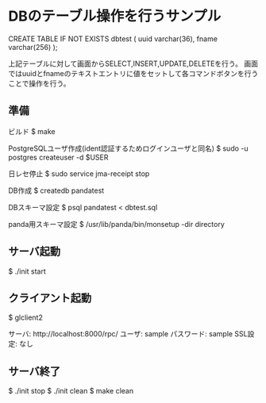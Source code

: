 # DBのテーブル操作を行うサンプル

CREATE TABLE IF NOT EXISTS dbtest (
  uuid varchar(36),
  fname varchar(256)
);

上記テーブルに対して画面からSELECT,INSERT,UPDATE,DELETEを行う。
画面ではuuidとfnameのテキストエントリに値をセットして各コマンドボタンを行うことで操作を行う。

## 準備

ビルド
  $ make

PostgreSQLユーザ作成(ident認証するためログインユーザと同名)
  $ sudo -u postgres createuser -d $USER 

日レセ停止
  $ sudo service jma-receipt stop

DB作成
  $ createdb pandatest

DBスキーマ設定
  $ psql pandatest < dbtest.sql

panda用スキーマ設定
  $ /usr/lib/panda/bin/monsetup -dir directory

## サーバ起動

$ ./init start

## クライアント起動

$ glclient2

サーバ: http://localhost:8000/rpc/
ユーザ: sample
パスワード: sample
SSL設定: なし

## サーバ終了

$ ./init stop
$ ./init clean
$ make clean
